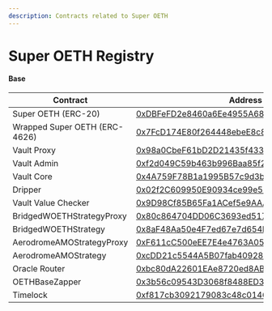 ```yaml
---
description: Contracts related to Super OETH
---
```


# Super OETH Registry

#### Base

<table><thead><tr><th width="288">Contract</th><th>Address</th></tr></thead><tbody><tr><td>Super OETH (ERC-20)</td><td><a href="https://basescan.org/address/0xdbfefd2e8460a6ee4955a68582f85708baea60a3#code">0xDBFeFD2e8460a6Ee4955A68582F85708BAEA60A3</a></td></tr><tr><td>Wrapped Super OETH (ERC-4626)</td><td><a href="https://basescan.org/address/0x7fcd174e80f264448ebee8c88a7c4476aaf58ea6#code">0x7FcD174E80f264448ebeE8c88a7C4476AAF58Ea6</a></td></tr><tr><td>Vault Proxy</td><td><a href="https://basescan.org/address/0x98a0cbef61bd2d21435f433be4cd42b56b38cc93">0x98a0CbeF61bD2D21435f433bE4CD42B56B38CC93</a></td></tr><tr><td>Vault Admin</td><td><a href="https://basescan.org/address/0xf2d049C59b463b996Baa85f2E11B395d9dC33104">0xf2d049C59b463b996Baa85f2E11B395d9dC33104</a></td></tr><tr><td>Vault Core</td><td><a href="https://basescan.org/address/0x4A759F78B1a1995B57c9d3b40eB1cDc2b66CAAab">0x4A759F78B1a1995B57c9d3b40eB1cDc2b66CAAab</a></td></tr><tr><td>Dripper</td><td><a href="https://basescan.org/address/0x02f2C609950E90934ce99e58b4d7326aD0d7f8d6#code">0x02f2C609950E90934ce99e58b4d7326aD0d7f8d6</a></td></tr><tr><td>Vault Value Checker</td><td><a href="https://basescan.org/address/0x9D98Cf85B65Fa1ACef5e9AAA2300753aDF7bcf6A#code">0x9D98Cf85B65Fa1ACef5e9AAA2300753aDF7bcf6A</a></td></tr><tr><td>BridgedWOETHStrategyProxy</td><td><a href="https://basescan.org/address/0x80c864704DD06C3693ed5179190786EE38ACf835">0x80c864704DD06C3693ed5179190786EE38ACf835</a></td></tr><tr><td>BridgedWOETHStrategy</td><td><a href="https://basescan.org/address/0x8aF48Aa50e4F7ed67e7d654FE51A4EDA3395123b">0x8aF48Aa50e4F7ed67e7d654FE51A4EDA3395123b</a></td></tr><tr><td>AerodromeAMOStrategyProxy</td><td><a href="https://basescan.org/address/0xF611cC500eEE7E4e4763A05FE623E2363c86d2Af">0xF611cC500eEE7E4e4763A05FE623E2363c86d2Af</a></td></tr><tr><td>AerodromeAMOStrategy</td><td><a href="https://basescan.org/address/0xcDD21c5544A5B07fab409284cEE6c6097091B589">0xcDD21c5544A5B07fab409284cEE6c6097091B589</a></td></tr><tr><td>Oracle Router</td><td><a href="https://basescan.org/address/0xbc80dA22601EAe8720ed8AB117EB88c92b97C75b">0xbc80dA22601EAe8720ed8AB117EB88c92b97C75b</a></td></tr><tr><td>OETHBaseZapper</td><td><a href="https://basescan.org/address/0x3b56c09543D3068f8488ED34e6F383c3854d2bC1">0x3b56c09543D3068f8488ED34e6F383c3854d2bC1</a></td></tr><tr><td>Timelock</td><td><a href="https://basescan.org/address/0xf817cb3092179083c48c014688d98b72fb61464f">0xf817cb3092179083c48c014688d98b72fb61464f</a></td></tr></tbody></table>

